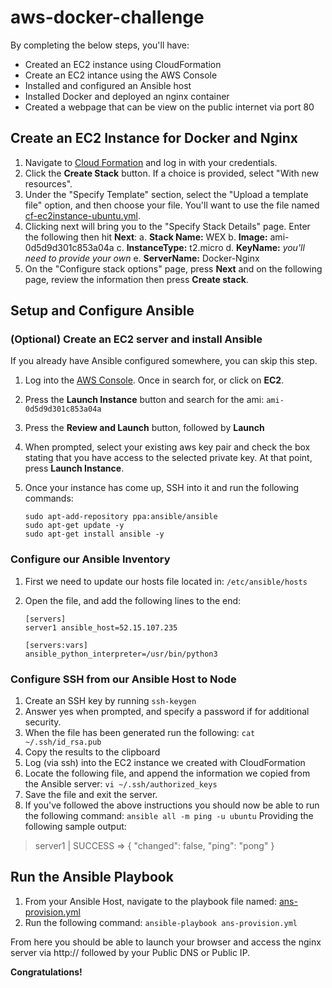 # aws-docker-challenge
By completing the below steps, you'll have:
 - Created an EC2 instance using CloudFormation
 - Create an EC2 intance using the AWS Console
 - Installed and configured an Ansible host
 - Installed Docker and deployed an nginx container
 - Created a webpage that can be view on the public internet via port 80

## Create an EC2 Instance for Docker and Nginx
 1. Navigate to [Cloud Formation](https://aws.amazon.com/cloudformation/)​ and log in with your credentials.
 2. Click the **Create Stack** button.  If a choice is provided, select "With new resources".
 3. Under the "Specify Template" section, select the "Upload a template file" option, and then choose your file.  You'll want to use the file named [cf-ec2instance-ubuntu.yml](https://github.com/dustin-l-brown/aws-docker-challenge/blob/master/cf-ec2instance-ubuntu.yml).
 4. Clicking next will bring you to the "Specify Stack Details" page.  Enter the following then hit **Next**:
     a. **Stack Name:** WEX
     b. **Image:** ami-0d5d9d301c853a04a
     c. **InstanceType:** t2.micro
     d. **KeyName:** *you'll need to provide your own*
     e. **ServerName:** Docker-Nginx
5. On the "Configure stack options" page, press **Next** and on the following page, review the information then press **Create stack**.

## Setup and Configure Ansible
### (Optional) Create an EC2 server and install Ansible
If you already have Ansible configured somewhere, you can skip this step.
 1. Log into the [AWS Console](https://aws.amazon.com/console/).  Once in search for, or click on **EC2**.
 2. Press the **Launch Instance** button and search for the ami: `ami-0d5d9d301c853a04a`
 3. Press the **Review and Launch** button, followed by **Launch**
 4. When prompted, select your existing aws key pair and check the box stating that you have access to the selected private key.  At that point, press **Launch Instance**.
 5. Once your instance has come up, SSH into it and run the following commands:

		sudo apt-add-repository ppa:ansible/ansible
		sudo apt-get update -y
		sudo apt-get install ansible -y
  
### Configure our Ansible Inventory
 1. First we need to update our hosts file located in: `/etc/ansible/hosts`
 2. Open the file, and add the following lines to the end:
			
		[servers]
		server1 ansible_host=52.15.107.235

		[servers:vars]
		ansible_python_interpreter=/usr/bin/python3

 ### Configure SSH from our Ansible Host to Node 
 1. Create an SSH key by running `ssh-keygen`
 2. Answer yes when prompted, and specify a password if for additional security.
 3. When the file has been generated run the following: `cat ~/.ssh/id_rsa.pub`
 4. Copy the results to the clipboard
 5. Log (via ssh) into the EC2 instance we created with CloudFormation 
 6. Locate the following file, and append the information we copied from the Ansible server: `vi ~/.ssh/authorized_keys`
 7. Save the file and exit the server. 
 8.  If you've followed the above instructions you should now be able to run the following command:  `ansible all -m ping -u ubuntu`
 Providing the following sample output:
 > server1 | SUCCESS => {
 > "changed": false,
 > "ping": "pong"
 > }
## Run the Ansible Playbook
 1. From your Ansible Host, navigate to the playbook file named: [ans-provision.yml](https://github.com/dustin-l-brown/aws-docker-challenge/blob/master/ans-provision.yml)
 2. Run the following command: `ansible-playbook ans-provision.yml`

From here you should be able to launch your browser and access the nginx server via http:// followed by your Public DNS or Public IP.

**Congratulations!**
